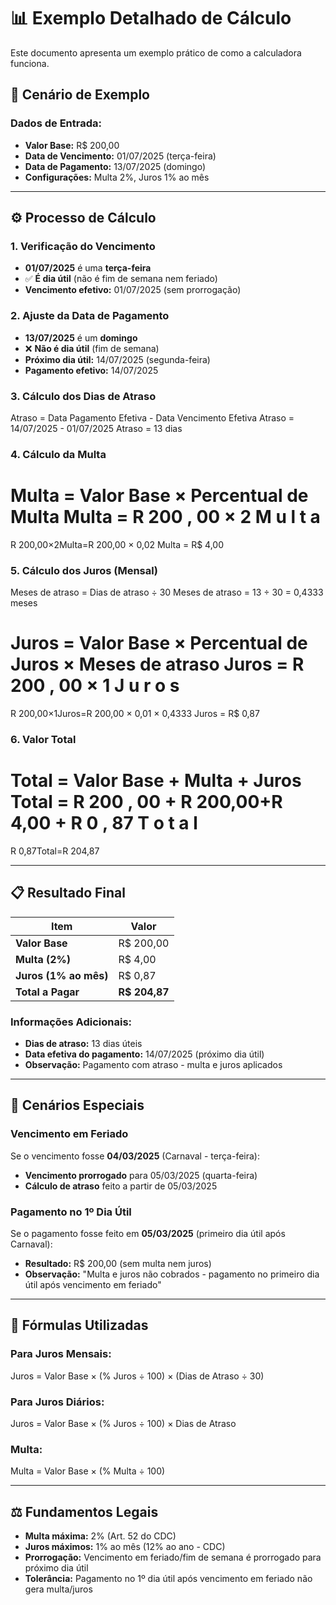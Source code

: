 # 📊 Exemplo Detalhado de Cálculo

Este documento apresenta um exemplo prático de como a calculadora funciona.

## 🧮 **Cenário de Exemplo**

### **Dados de Entrada:**

* **Valor Base:** R$ 200,00
* **Data de Vencimento:** 01/07/2025 (terça-feira)
* **Data de Pagamento:** 13/07/2025 (domingo)
* **Configurações:** Multa 2%, Juros 1% ao mês

***

## ⚙️ **Processo de Cálculo**

### **1. Verificação do Vencimento**

* **01/07/2025** é uma **terça-feira**
* ✅ **É dia útil** (não é fim de semana nem feriado)
* **Vencimento efetivo:** 01/07/2025 (sem prorrogação)

### **2. Ajuste da Data de Pagamento**

* **13/07/2025** é um **domingo**
* ❌ **Não é dia útil** (fim de semana)
* **Próximo dia útil:** 14/07/2025 (segunda-feira)
* **Pagamento efetivo:** 14/07/2025

### **3. Cálculo dos Dias de Atraso**
Atraso = Data Pagamento Efetiva - Data Vencimento Efetiva Atraso = 14/07/2025 - 01/07/2025 Atraso = 13 dias


### **4. Cálculo da Multa**
Multa = Valor Base × Percentual de Multa Multa = R
200
,
00
×
2
M
u
l
t
a
=
R
200,00×2Multa=R 200,00 × 0,02 Multa = R$ 4,00


### **5. Cálculo dos Juros (Mensal)**
Meses de atraso = Dias de atraso ÷ 30 Meses de atraso = 13 ÷ 30 = 0,4333 meses

Juros = Valor Base × Percentual de Juros × Meses de atraso Juros = R
200
,
00
×
1
J
u
r
o
s
=
R
200,00×1Juros=R 200,00 × 0,01 × 0,4333 Juros = R$ 0,87


### **6. Valor Total**
Total = Valor Base + Multa + Juros Total = R
200
,
00
+
R
200,00+R 4,00 + R
0
,
87
T
o
t
a
l
=
R
0,87Total=R 204,87


***

## 📋 **Resultado Final**

| Item                  | Valor         |
| --------------------- | ------------- |
| **Valor Base**        | R$ 200,00     |
| **Multa (2%)**        | R$ 4,00       |
| **Juros (1% ao mês)** | R$ 0,87       |
| **Total a Pagar**     | **R$ 204,87** |

### **Informações Adicionais:**

* **Dias de atraso:** 13 dias úteis
* **Data efetiva do pagamento:** 14/07/2025 (próximo dia útil)
* **Observação:** Pagamento com atraso - multa e juros aplicados

***

## 🎯 **Cenários Especiais**

### **Vencimento em Feriado**

Se o vencimento fosse **04/03/2025** (Carnaval - terça-feira):

* **Vencimento prorrogado** para 05/03/2025 (quarta-feira)
* **Cálculo de atraso** feito a partir de 05/03/2025

### **Pagamento no 1º Dia Útil**

Se o pagamento fosse feito em **05/03/2025** (primeiro dia útil após Carnaval):

* **Resultado:** R$ 200,00 (sem multa nem juros)
* **Observação:** "Multa e juros não cobrados - pagamento no primeiro dia útil após vencimento em feriado"

***

## 📖 **Fórmulas Utilizadas**

### **Para Juros Mensais:**
Juros = Valor Base × (% Juros ÷ 100) × (Dias de Atraso ÷ 30)


### **Para Juros Diários:**
Juros = Valor Base × (% Juros ÷ 100) × Dias de Atraso


### **Multa:**
Multa = Valor Base × (% Multa ÷ 100)


***

## ⚖️ **Fundamentos Legais**

* **Multa máxima:** 2% (Art. 52 do CDC)
* **Juros máximos:** 1% ao mês (12% ao ano - CDC)
* **Prorrogação:** Vencimento em feriado/fim de semana é prorrogado para próximo dia útil
* **Tolerância:** Pagamento no 1º dia útil após vencimento em feriado não gera multa/juros
